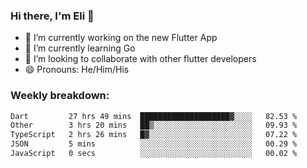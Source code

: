 ### Hi there, I'm Eli 👋
- 🔭 I’m currently working on the new Flutter App
- 🌱 I’m currently learning Go
- 🦄 I’m looking to collaborate with other flutter developers
- 😄 Pronouns: He/Him/His

### Weekly breakdown:
<!--START_SECTION:waka-->

```txt
Dart         27 hrs 49 mins  ████████████████████▓░░░░   82.53 %
Other        3 hrs 20 mins   ██▒░░░░░░░░░░░░░░░░░░░░░░   09.93 %
TypeScript   2 hrs 26 mins   █▓░░░░░░░░░░░░░░░░░░░░░░░   07.22 %
JSON         5 mins          ░░░░░░░░░░░░░░░░░░░░░░░░░   00.29 %
JavaScript   0 secs          ░░░░░░░░░░░░░░░░░░░░░░░░░   00.02 %
```

<!--END_SECTION:waka-->
